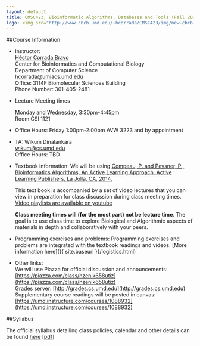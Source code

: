 ```yaml
---
layout: default
title: CMSC423, Bioinformatic Algorithms, Databases and Tools (Fall 2014)
logo: <img src="http://www.cbcb.umd.edu/~hcorrada/CMSC423/img/new-cbcb-logo3_0.png"/>
---
```



##Course Information


*	Instructor:  
	[H&eacute;ctor Corrada Bravo](http://www.cbcb.umd.edu/~hcorrada)  
	Center for Bioinformatics and Computational Biology  
	Department of Computer Science  
	<hcorrada@umiacs.umd.edu>  
	Office: 3114F Biomolecular Sciences Building  
	Phone Number: 301-405-2481 

*	Lecture Meeting times  

	Monday and Wednesday, 3:30pm-4:45pm  
	Room CSI 1121

*	Office Hours: Friday 1:00pm-2:00pm AVW 3223 and by appointment

*	TA: Wikum Dinalankara  
	<wikum@cs.umd.edu>  
	Office Hours: TBD  

*   Textbook information:
	We will be using
	[Compeau, P. and Pevsner, P., Bioinformatics Algorithms, An Active Learning Approach. Active Learning Publishers, La Jolla, CA, 2014.](http://bioinformaticsalgorithms.com/)

	This text book is accompanied by a set of video lectures that you
    can view in preparation for class discussion during class meeting times.
	[Video playlists are available on youtube](https://www.youtube.com/user/bioinfalgorithms/playlists)

	**Class meeting times will (for the most part) not be lecture
      time**. The goal is to use class time to explore Biological and
      Algorithmic aspects of materials in depth and collaboratively
      with your peers.
	  
*   Programming exercises and problems:
	Programming exercises and problems are integrated with the
	textbook readings and videos. [More information here]({{
	site.baseurl }}/logistics.html) 
	
*   Other links:	
	We will use Piazza for official discussion and announcements: [https://piazza.com/class/hzenik658utiz](https://piazza.com/class/hzenik658utiz)  
	Grades server: [http://grades.cs.umd.edu](http://grades.cs.umd.edu)  
	Supplementary course readings will be posted in canvas: [https://umd.instructure.com/courses/1088932](https://umd.instructure.com/courses/1088932)  

##Syllabus

The official syllabus detailing class policies, calendar and other details can be found [here](syllabus.html) [[pdf]](pdf/syllabus.pdf)


